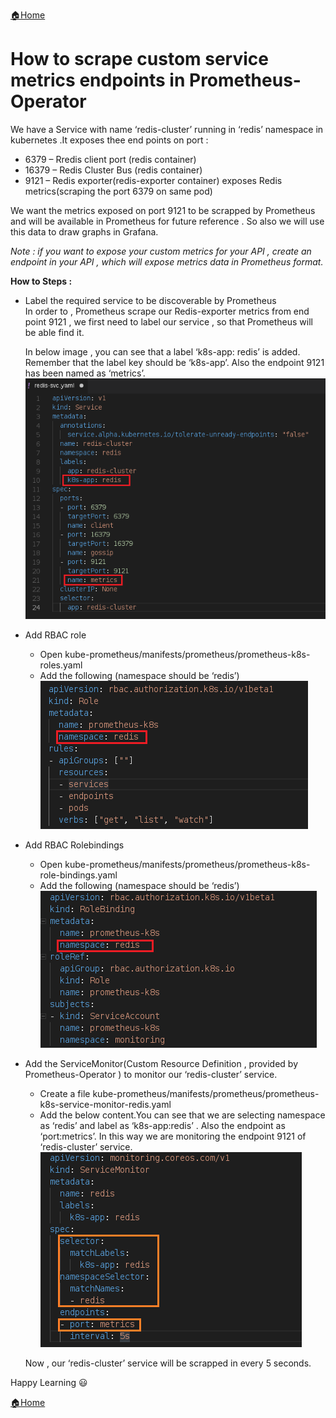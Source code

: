 [:house:Home](https://github.com/debbiswal/Articles)

# How to scrape custom service metrics endpoints in Prometheus-Operator
We have a Service with name ‘redis-cluster’ running in ‘redis’ namespace in kubernetes .It exposes thee end points on port :   
*	6379 – Rredis client port (redis container)
* 16379 – Redis Cluster Bus (redis container)
* 9121 – Redis exporter(redis-exporter container) exposes Redis metrics(scraping the port 6379 on same pod)

We want the metrics exposed on port 9121 to be scrapped by Prometheus and will be available in Prometheus for future reference . So also we will use this data to draw graphs in Grafana.  

*Note : if you want to expose your custom metrics for your API , create an endpoint in your API , which will expose metrics data in Prometheus format.*  

**How to Steps :**

* Label the required service to be discoverable by Prometheus  
In order to , Prometheus  scrape our Redis-exporter metrics from end point 9121 , we first need to label our service , so that Prometheus will be able find it.  

  In below image , you can see that a label ‘k8s-app: redis’ is added. Remember that the label key should be ‘k8s-app’. 
Also the endpoint 9121 has been named as ‘metrics’.  
![metrics](images/img1.png)  

* Add RBAC role 
  * Open kube-prometheus/manifests/prometheus/prometheus-k8s-roles.yaml
  * Add the following (namespace should be ‘redis’)
![role](images/img2.png)  

* Add RBAC Rolebindings
  * Open kube-prometheus/manifests/prometheus/prometheus-k8s-role-bindings.yaml
  * Add the following (namespace should be ‘redis’)
![rolebinding](images/img3.png)  

* Add the ServiceMonitor(Custom Resource Definition , provided by Prometheus-Operator ) to monitor our ‘redis-cluster’ service.
  * Create a file kube-prometheus/manifests/prometheus/prometheus-k8s-service-monitor-redis.yaml
  * Add the below content.You can see that we are selecting namespace as ‘redis’ and label as ‘k8s-app:redis’ . Also the endpoint as ‘port:metrics’. In this way we are monitoring the endpoint 9121 of ‘redis-cluster’ service.  
  ![servicemonitor](images/img4.png)  
  
  Now , our ‘redis-cluster’ service will be scrapped in every 5 seconds.  
  
Happy Learning :smiley:


[:house:Home](https://github.com/debbiswal/Articles)
